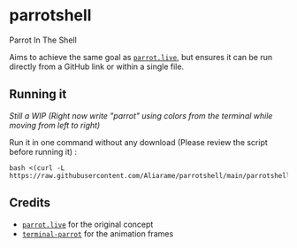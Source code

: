 # parrotshell
Parrot In The Shell  

Aims to achieve the same goal as [`parrot.live`](https://github.com/hugomd/parrot.live), but ensures it can be run directly from a GitHub link or within a single file.  

## Running it
  
*Still a WIP (Right now write "parrot" using colors from the terminal while moving from left to right)*  
  
Run it in one command without any download (Please review the script before running it) :   
```
bash <(curl -L https://raw.githubusercontent.com/Aliarame/parrotshell/main/parrotshell.sh)
```
  
## Credits  

* [`parrot.live`](https://github.com/hugomd/parrot.live) for the original concept  
* [`terminal-parrot`](https://github.com/jmhobbs/terminal-parrot) for the animation frames  

